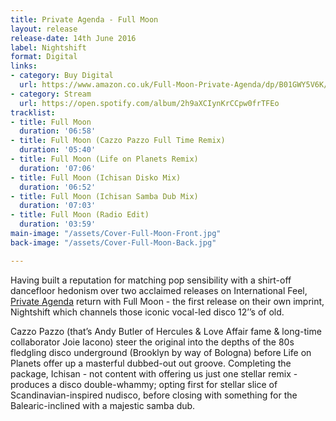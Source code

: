 ```yaml
---
title: Private Agenda - Full Moon
layout: release
release-date: 14th June 2016
label: Nightshift
format: Digital
links:
- category: Buy Digital
  url: https://www.amazon.co.uk/Full-Moon-Private-Agenda/dp/B01GWY5V6K/ref=sr_1_3?s=dmusic&ie=UTF8&qid=1528460124&sr=1-3-mp3-albums-bar-strip-0&keywords=private+agenda
- category: Stream
  url: https://open.spotify.com/album/2h9aXCIynKrCCpw0frTFEo
tracklist:
- title: Full Moon
  duration: '06:58'
- title: Full Moon (Cazzo Pazzo Full Time Remix)
  duration: '05:40'
- title: Full Moon (Life on Planets Remix)
  duration: '07:06'
- title: Full Moon (Ichisan Disko Mix)
  duration: '06:52'
- title: Full Moon (Ichisan Samba Dub Mix)
  duration: '07:03'
- title: Full Moon (Radio Edit)
  duration: '03:59'
main-image: "/assets/Cover-Full-Moon-Front.jpg"
back-image: "/assets/Cover-Full-Moon-Back.jpg"

---
```

Having built a reputation for matching pop sensibility with a shirt­-off dancefloor
hedonism over two acclaimed releases on International Feel, [Private Agenda](https://private-agenda.com) return with Full Moon - the first release on their own imprint, Nightshift which channels those iconic vocal-led disco 12’’s of old.

Cazzo Pazzo ­(that’s Andy Butler of Hercules & Love Affair fame & long-time collaborator Joie Iacono) steer the original into the depths of the 80s fledgling disco underground (Brooklyn by way of Bologna) before Life on Planets offer up a masterful dubbed-out out groove. Completing the package, Ichisan -  not content with offering us just one stellar remix -  produces a disco double­-whammy; opting first for stellar slice of Scandinavian-inspired nudisco, before closing with something for the Balearic-inclined with a majestic samba dub. 